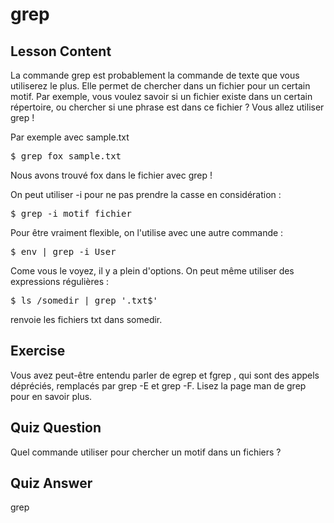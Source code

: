 # grep

## Lesson Content

La commande grep est probablement la commande de texte que vous utiliserez le plus. Elle permet de chercher dans un fichier pour un certain motif. Par exemple, vous voulez savoir si un fichier existe dans un certain répertoire, ou chercher si une phrase est dans ce fichier ? Vous allez utiliser grep !

Par exemple avec sample.txt 

<pre>$ grep fox sample.txt</pre>

Nous avons trouvé fox dans le fichier avec grep !

On peut utiliser -i pour ne pas prendre la casse en considération :

<pre>$ grep -i motif fichier</pre>

Pour être vraiment flexible, on l'utilise avec une autre commande :

<pre>$ env | grep -i User</pre>

Come vous le voyez, il y a plein d'options. On peut même utiliser des expressions régulières :

<pre>$ ls /somedir | grep '.txt$'</pre>

renvoie les fichiers txt dans somedir.

## Exercise

Vous avez peut-être entendu parler de egrep et fgrep , qui sont des appels dépréciés, remplacés par grep -E et grep -F. Lisez la page man de grep pour en savoir plus.

## Quiz Question

Quel commande utiliser pour chercher un motif dans un fichiers ?

## Quiz Answer

grep
